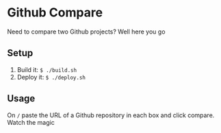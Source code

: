Github Compare
==============

Need to compare two Github projects? Well here you go

## Setup

1. Build it: `$ ./build.sh`
2. Deploy it: `$ ./deploy.sh`

## Usage

On `/` paste the URL of a Github repository in each box and click compare. Watch the magic
